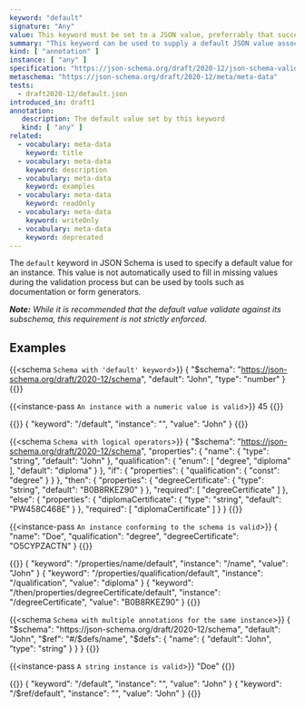 ```yaml
---
keyword: "default"
signature: "Any"
value: This keyword must be set to a JSON value, preferrably that successfully validates against the corresponding subschema
summary: "This keyword can be used to supply a default JSON value associated with a particular schema."
kind: [ "annotation" ]
instance: [ "any" ]
specification: "https://json-schema.org/draft/2020-12/json-schema-validation.html#section-9.2"
metaschema: "https://json-schema.org/draft/2020-12/meta/meta-data"
tests:
  - draft2020-12/default.json
introduced_in: draft1
annotation:
   description: The default value set by this keyword
   kind: [ "any" ]
related:
  - vocabulary: meta-data
    keyword: title
  - vocabulary: meta-data
    keyword: description
  - vocabulary: meta-data
    keyword: examples
  - vocabulary: meta-data
    keyword: readOnly
  - vocabulary: meta-data
    keyword: writeOnly
  - vocabulary: meta-data
    keyword: deprecated
---
```


The `default` keyword in JSON Schema is used to specify a default value for an instance. This value is not automatically used to fill in missing values during the validation process but can be used by tools such as documentation or form generators.

_**Note:** While it is recommended that the default value validate against its subschema, this requirement is not strictly enforced._

## Examples

{{<schema `Schema with 'default' keyword`>}}
{
  "$schema": "https://json-schema.org/draft/2020-12/schema",
  "default": "John",
  "type": "number"
}
{{</schema>}}

{{<instance-pass `An instance with a numeric value is valid`>}}
45
{{</instance-pass>}}

{{<instance-annotation>}}
{ "keyword": "/default", "instance": "", "value": "John" }
{{</instance-annotation>}}

{{<schema `Schema with logical operators`>}}
{
  "$schema": "https://json-schema.org/draft/2020-12/schema",
  "properties": {
    "name": { "type": "string", "default": "John" },
    "qualification": {
      "enum": [ "degree", "diploma" ],
      "default": "diploma"
    }
  },
  "if": {
    "properties": {
      "qualification": { "const": "degree" }
    }
  },
  "then": {
    "properties": {
      "degreeCertificate": {
        "type": "string",
        "default": "B0B8RKEZ90"
      }
    },
    "required": [ "degreeCertificate" ]
  },
  "else": {
    "properties": {
      "diplomaCertificate": {
        "type": "string",
        "default": "PW458C468E"
      }
    },
    "required": [ "diplomaCertificate" ]
  }
}
{{</schema>}}

{{<instance-pass `An instance conforming to the schema is valid`>}}
{
  "name": "Doe",
  "qualification": "degree",
  "degreeCertificate": "O5CYPZACTN"
}
{{</instance-pass>}}

{{<instance-annotation>}}
{ "keyword": "/properties/name/default", "instance": "/name", "value": "John" }
{ "keyword": "/properties/qualification/default", "instance": "/qualification", "value": "diploma" }
{ "keyword": "/then/properties/degreeCertificate/default", "instance": "/degreeCertificate", "value": "B0B8RKEZ90" }
{{</instance-annotation>}}

{{<schema `Schema with multiple annotations for the same instance`>}}
{
  "$schema": "https://json-schema.org/draft/2020-12/schema",
  "default": "John",
  "$ref": "#/$defs/name",
  "$defs": {
    "name": {
      "default": "John",
      "type": "string"
    }
  }
}
{{</schema>}}

{{<instance-pass `A string instance is valid`>}}
"Doe"
{{</instance-pass>}}

{{<instance-annotation>}}
{ "keyword": "/default", "instance": "", "value": "John" }
{ "keyword": "/$ref/default", "instance": "", "value": "John" }
{{</instance-annotation>}}
